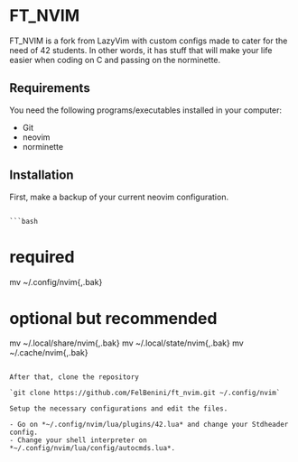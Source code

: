# FT_NVIM

FT_NVIM is a fork from LazyVim with custom configs made to cater for the need of 42 students. In other words, it has stuff that will make your life easier when coding on C and passing on the norminette.

## Requirements

You need the following programs/executables installed in your computer:

- Git
- neovim
- norminette

## Installation

First, make a backup of your current neovim configuration.

```bash
```
```
```bash
```
# required
mv ~/.config/nvim{,.bak}

# optional but recommended
mv ~/.local/share/nvim{,.bak}
mv ~/.local/state/nvim{,.bak}
mv ~/.cache/nvim{,.bak}
```

After that, clone the repository

`git clone https://github.com/FelBenini/ft_nvim.git ~/.config/nvim`

Setup the necessary configurations and edit the files.

- Go on *~/.config/nvim/lua/plugins/42.lua* and change your Stdheader config.
- Change your shell interpreter on *~/.config/nvim/lua/config/autocmds.lua*.
